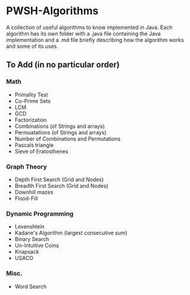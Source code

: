 # PWSH-Algorithms

A collection of useful algorithms to know implemented in Java. Each algorithm has its own folder with a .java file containing the Java implementation and a .md file briefly describing how the algorithm works and some of its uses.

## To Add (in no particular order)
### Math
* Primality Test
* Co-Prime Sets
* LCM
* GCD
* Factorization
* Combinations (of Strings and arrays)
* Permuatations (of Strings and arrays)
* Number of Combinations and Permutations
* Pascals triangle
* Sieve of Eratosthenes

### Graph Theory
* Depth First Search (Grid and Nodes)
* Breadth First Search (Grid and Nodes)
* Downhill mazes 
* Flood-Fill

### Dynamic Programming
* Levenshtein
* Kadane's Algorithm (largest consecutive sum)
* Binary Search
* Un-Intuitive Coins
* Knapsack
* USACO

### Misc. 
* Word Search
